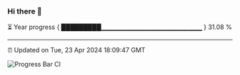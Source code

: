 ### Hi there 👋

⏳ Year progress { █████████▁▁▁▁▁▁▁▁▁▁▁▁▁▁▁▁▁▁▁▁▁ } 31.08 %

---

⏰ Updated on Tue, 23 Apr 2024 18:09:47 GMT

![Progress Bar CI](https://github.com/Shyam-Makwana/GitHub-Actions-Demo/workflows/Progress%20Bar%20CI/badge.svg)

